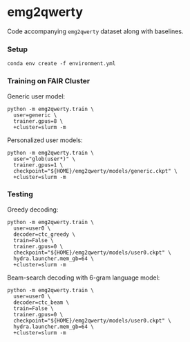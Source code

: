 # emg2qwerty

Code accompanying `emg2qwerty` dataset along with baselines.

### Setup

```shell
conda env create -f environment.yml
```

### Training on FAIR Cluster

Generic user model:
```shell
python -m emg2qwerty.train \
  user=generic \
  trainer.gpus=8 \
  +cluster=slurm -m
```

Personalized user models:
```shell
python -m emg2qwerty.train \
  user="glob(user*)" \
  trainer.gpus=1 \
  checkpoint="${HOME}/emg2qwerty/models/generic.ckpt" \
  +cluster=slurm -m

```

### Testing

Greedy decoding:
```shell
python -m emg2qwerty.train \
  user=user0 \
  decoder=ctc_greedy \
  train=False \
  trainer.gpus=0 \
  checkpoint="${HOME}/emg2qwerty/models/user0.ckpt" \
  hydra.launcher.mem_gb=64 \
  +cluster=slurm -m
```

Beam-search decoding with 6-gram language model:
```shell
python -m emg2qwerty.train \
  user=user0 \
  decoder=ctc_beam \
  train=False \
  trainer.gpus=0 \
  checkpoint="${HOME}/emg2qwerty/models/user0.ckpt" \
  hydra.launcher.mem_gb=64 \
  +cluster=slurm -m
```
